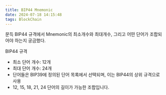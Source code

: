 ```yaml
---
title: BIP44 Mnemonic
date: 2024-07-18 14:15:48
tags: BlockChain
---
```


문득 BIP44 규격에서 Mnemonic의 최소개수와 최대개수, 그리고 어떤 단어가 조합되어야 하는지 궁금했다.

BIP44 규격
- 최소 단어 개수: 12개
- 최대 단어 개수: 24개
- 단어들은 BIP39에 정의된 단어 목록에서 선택되며, 이는 BIP44의 상위 규격으로 사용
- 12, 15, 18, 21, 24 단어의 길이가 가능한 조합입니다.